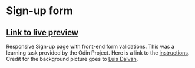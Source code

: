 # Sign-up form

## [Link to live preview](https://konstanenonen.github.io/sign-up-form/)

Responsive Sign-up page with front-end form validations. This was a learning task provided by the Odin Project. Here is a link to the [instructions](https://www.theodinproject.com/lessons/node-path-intermediate-html-and-css-sign-up-form). Credit for the background picture goes to [Luis Dalvan](https://www.pexels.com/@luisdalvan/).


